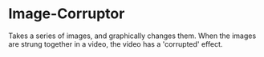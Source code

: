 # Image-Corruptor
Takes a series of images, and graphically changes them. When the images are strung together in a video, the video has a 'corrupted' effect.
